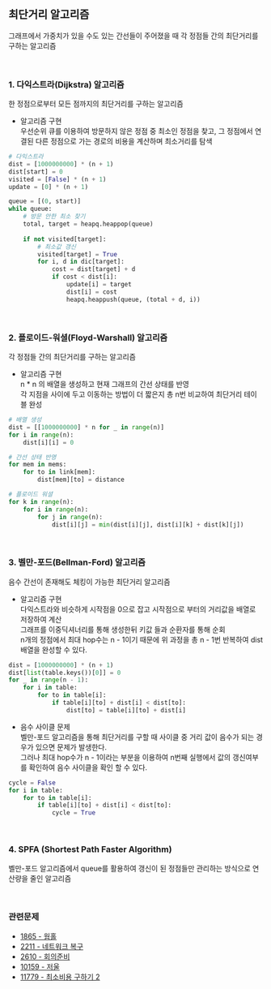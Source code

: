 ## 최단거리 알고리즘
그래프에서 가중치가 있을 수도 있는 간선들이 주어졌을 때 각 정점들 간의 최단거리를 구하는 알고리즘 

<br>

### 1. 다익스트라(Dijkstra) 알고리즘

한 정점으로부터 모든 점까지의 최단거리를 구하는 알고리즘

* 알고리즘 구현  
  우선순위 큐를 이용하여 방문하지 않은 정점 중 최소인 정점을 찾고, 그 정점에서 연결된 다른 정점으로 가는 경로의 비용을 계산하며 최소거리를 탐색

```python
# 다익스트라
dist = [1000000000] * (n + 1)
dist[start] = 0
visited = [False] * (n + 1)
update = [0] * (n + 1)

queue = [(0, start)]
while queue:
    # 방문 안한 최소 찾기
    total, target = heapq.heappop(queue)
    
    if not visited[target]:
        # 최소값 갱신
        visited[target] = True
        for i, d in dic[target]:
            cost = dist[target] + d
            if cost < dist[i]:
                update[i] = target
                dist[i] = cost
                heapq.heappush(queue, (total + d, i))
```

<br>

### 2. 플로이드-워셜(Floyd-Warshall) 알고리즘

각 정점들 간의 최단거리를 구하는 알고리즘

* 알고리즘 구현  
  n * n 의 배열을 생성하고 현재 그래프의 간선 상태를 반영  
  각 지점을 사이에 두고 이동하는 방법이 더 짧은지 총 n번 비교하여 최단거리 테이블 완성  
```python
# 배열 생성
dist = [[1000000000] * n for _ in range(n)]
for i in range(n):
    dist[i][i] = 0

# 간선 상태 반영
for mem in mems:
    for to in link[mem]:
        dist[mem][to] = distance

# 플로이드 워셜
for k in range(n):
    for i in range(n):
        for j in range(n):
            dist[i][j] = min(dist[i][j], dist[i][k] + dist[k][j])
```

<br>

### 3. 벨만-포드(Bellman-Ford) 알고리즘 

음수 간선이 존재해도 체킹이 가능한 최단거리 알고리즘 

* 알고리즘 구현  
다익스트라와 비슷하게 시작점을 0으로 잡고 시작점으로 부터의 거리값을 배열로 저장하여 계산  
그래프를 이중딕셔너리를 통해 생성한뒤 키값 들과 순환자를 통해 순회  
n개의 정점에서 최대 hop수는 n - 1이기 때문에 위 과정을 총 n - 1번 반복하여 dist 배열을 완성할 수 있다.  
```python
dist = [1000000000] * (n + 1)
dist[list(table.keys())[0]] = 0
for _ in range(n - 1):
    for i in table:
        for to in table[i]:
            if table[i][to] + dist[i] < dist[to]:
                dist[to] = table[i][to] + dist[i]
```

* 음수 사이클 문제  
벨만-포드 알고리즘을 통해 최단거리를 구할 때 사이클 중 거리 값이 음수가 되는 경우가 있으면 문제가 발생한다.  
그러나 최대 hop수가 n - 1이라는 부분을 이용하여 n번째 실행에서 값의 갱신여부를 확인하여 음수 사이클을 확인 할 수 있다.  
```python
cycle = False
for i in table:
    for to in table[i]:
        if table[i][to] + dist[i] < dist[to]:
            cycle = True
```

<br>

### 4. SPFA (Shortest Path Faster Algorithm) 

벨만-포드 알고리즘에서 queue를 활용하여 갱신이 된 정점들만 관리하는 방식으로 연산량을 줄인 알고리즘

<br>

### 관련문제

* [1865 - 웜홀](https://www.acmicpc.net/problem/1865)
* [2211 - 네트워크 복구](https://www.acmicpc.net/problem/2211)
* [2610 - 회의준비](https://www.acmicpc.net/problem/2610)
* [10159 - 저울](https://www.acmicpc.net/problem/10159)
* [11779 - 최소비용 구하기 2](https://www.acmicpc.net/problem/11779)
